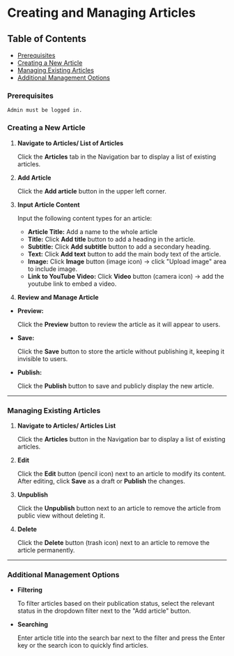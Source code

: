 # Creating and Managing Articles

## Table of Contents

- [Prerequisites](#prerequisites)
- [Creating a New Article](#creating-a-new-article)
- [Managing Existing Articles](#managing-existing-articles)
- [Additional Management Options](#additional-management-options)

### Prerequisites

`Admin must be logged in.`

### Creating a New Article

1. **Navigate to Articles/ List of Articles**

    Click the **Articles** tab in the Navigation bar to display a list of existing articles.

2. **Add Article**

    Click the **Add article** button in the upper left corner.

3. **Input Article Content**

    Input the following content types for an article:

    - **Article Title:** Add a name to the whole article
    - **Title:** Click **Add title** button to add a heading in the article.
    - **Subtitle:** Click **Add subtitle** button to add a secondary heading.
    - **Text:** Click **Add text** button to add the main body text of the article.
    - **Image:** Click **Image** button (image icon) -> click "Upload image" area to include image.
    - **Link to YouTube Video:** Click **Video** button (camera icon) -> add the youtube link to embed a video.

4. **Review and Manage Article**

-  **Preview:**

   Click the **Preview** button to review the article as it will appear to users.

- **Save:**

    Click the **Save** button to store the article without publishing it, keeping it invisible to users.

- **Publish:**

    Click the **Publish** button to save and publicly display the new article.

***

### Managing Existing Articles

1. **Navigate to Articles/ Articles List**

    Click the **Articles** button in the Navigation bar to display a list of existing articles.

2. **Edit**

    Click the **Edit** button (pencil icon) next to an article to modify its content. After editing, click **Save** as a draft or **Publish** the changes.

3. **Unpublish**

    Click the **Unpublish** button next to an article to remove the article from public view without deleting it.

4. **Delete**

    Click the **Delete** button (trash icon) next to an article to remove the article permanently.

***

### Additional Management Options

- **Filtering**

  To filter articles based on their publication status, select the relevant status in the dropdown filter next to the "Add article" button.

- **Searching**

  Enter article title into the search bar next to the filter and press the Enter key or the search icon to quickly find articles.

